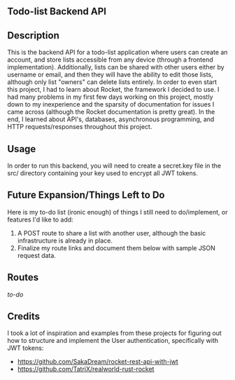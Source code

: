 **Todo-list Backend API**
-------------------------

**Description**
---------------
This is the backend API for a todo-list application where users can create an account, and store lists accessible from any device (through a frontend implementation). Additionally, lists can be shared with other users either by username or email, and then they will have the ability to edit those lists, although only list "owners" can delete lists entirely. In order to even start this project, I had to learn about Rocket, the framework I decided to use. I had many problems in my first few days working on this project, mostly down to my inexperience and the sparsity of documentation for issues I came across (although the Rocket documentation is pretty great). In the end, I learned about API's, databases, asynchronous programming, and HTTP requests/responses throughout this project.


**Usage**
--------
In order to run this backend, you will need to create a secret.key file in the src/ directory containing your key used to encrypt all JWT tokens.

**Future Expansion/Things Left to Do**
--------------------------------------
Here is my to-do list (ironic enough) of things I still need to do/implement, or features I'd like to add:
1. A POST route to share a list with another user, although the basic infrastructure is already in place.
2. Finalize my route links and document them below with sample JSON request data.

**Routes**
----------
*to-do*

**Credits**
-----------
I took a lot of inspiration and examples from these projects for figuring out how to structure
and implement the User authentication, specifically with JWT tokens:
- https://github.com/SakaDream/rocket-rest-api-with-jwt
- https://github.com/TatriX/realworld-rust-rocket

